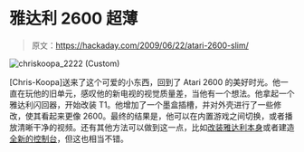 # 雅达利 2600 超薄

> 原文：<https://hackaday.com/2009/06/22/atari-2600-slim/>

![chriskoopa_2222 (Custom)](img/f95064a11541b9b7e03808286e7ad0f8.png "chriskoopa_2222 (Custom)")

[Chris-Koopa]送来了这个可爱的小东西，回到了 Atari 2600 的美好时光。他一直在玩他的旧单元，感叹他的新电视的视觉质量差，当他有一个想法。他拿起一个雅达利闪回器，开始改装 T1。他增加了一个墨盒插槽，并对外壳进行了一些修改，使其看起来更像 2600。最终的结果是，他可以在内置游戏之间切换，或者播放清晰干净的视频。还有其他方法可以做到这一点，比如[改装雅达利本身](http://hackaday.com/2009/04/05/s-video-from-an-atari-2600/)或者建造[全新的控制台](http://hackaday.com/2008/09/12/a-console-for-retro-games/)，但这也相当不错。